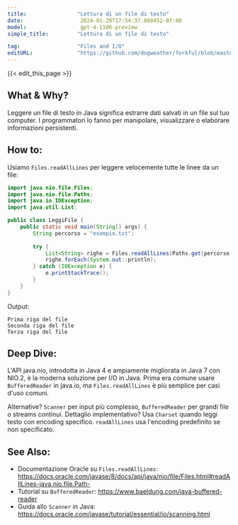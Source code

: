 ```yaml
---
title:                "Lettura di un file di testo"
date:                  2024-01-20T17:54:37.860452-07:00
model:                 gpt-4-1106-preview
simple_title:         "Lettura di un file di testo"

tag:                  "Files and I/O"
editURL:              "https://github.com/dogweather/forkful/blob/master/content/it/java/reading-a-text-file.md"
---
```


{{< edit_this_page >}}

## What & Why?
Leggere un file di testo in Java significa estrarre dati salvati in un file sul tuo computer. I programmatori lo fanno per manipolare, visualizzare o elaborare informazioni persistenti.

## How to:
Usiamo `Files.readAllLines` per leggere velocemente tutte le linee da un file:

```java
import java.nio.file.Files;
import java.nio.file.Paths;
import java.io.IOException;
import java.util.List;

public class LeggiFile {
    public static void main(String[] args) {
        String percorso = "esempio.txt";
        
        try {
            List<String> righe = Files.readAllLines(Paths.get(percorso));
            righe.forEach(System.out::println);
        } catch (IOException e) {
            e.printStackTrace();
        }
    }
}
```

Output:
``` 
Prima riga del file
Seconda riga del file
Terza riga del file
```

## Deep Dive:
L'API java.nio, introdotta in Java 4 e ampiamente migliorata in Java 7 con NIO.2, è la moderna soluzione per I/O in Java. Prima era comune usare `BufferedReader` in java.io, ma `Files.readAllLines` è più semplice per casi d'uso comuni.

Alternative? `Scanner` per input più complesso, `BufferedReader` per grandi file o streams continui. Dettaglio implementativo? Usa `Charset` quando leggi testo con encoding specifico. `readAllLines` usa l'encoding predefinito se non specificato.

## See Also:
- Documentazione Oracle su `Files.readAllLines`: https://docs.oracle.com/javase/8/docs/api/java/nio/file/Files.html#readAllLines-java.nio.file.Path-
- Tutorial su `BufferedReader`: https://www.baeldung.com/java-buffered-reader
- Guida allo `Scanner` in Java: https://docs.oracle.com/javase/tutorial/essential/io/scanning.html

